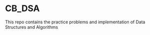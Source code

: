 # CB_DSA
This repo contains the practice problems and implementation of Data Structures and Algorithms
